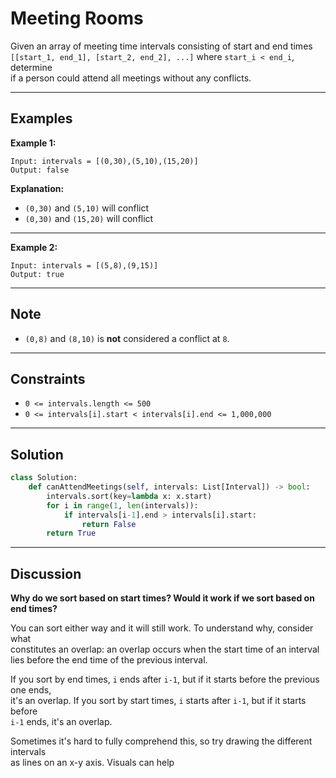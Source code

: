 # Meeting Rooms

Given an array of meeting time intervals consisting of start and end times  
`[[start_1, end_1], [start_2, end_2], ...]` where `start_i < end_i`, determine  
if a person could attend all meetings without any conflicts.

---

## Examples

**Example 1:**

```
Input: intervals = [(0,30),(5,10),(15,20)]
Output: false
```

**Explanation:**  
- `(0,30)` and `(5,10)` will conflict  
- `(0,30)` and `(15,20)` will conflict

---

**Example 2:**

```
Input: intervals = [(5,8),(9,15)]
Output: true
```

---

## Note

- `(0,8)` and `(8,10)` is **not** considered a conflict at `8`.

---

## Constraints

- `0 <= intervals.length <= 500`
- `0 <= intervals[i].start < intervals[i].end <= 1,000,000`

---

## Solution

```python
class Solution:
    def canAttendMeetings(self, intervals: List[Interval]) -> bool:
        intervals.sort(key=lambda x: x.start)
        for i in range(1, len(intervals)):
            if intervals[i-1].end > intervals[i].start:
                return False
        return True
```

---

## Discussion

**Why do we sort based on start times? Would it work if we sort based on end times?**

You can sort either way and it will still work. To understand why, consider what  
constitutes an overlap: an overlap occurs when the start time of an interval  
lies before the end time of the previous interval.

If you sort by end times, `i` ends after `i-1`, but if it starts before the previous one ends,  
it's an overlap. If you sort by start times, `i` starts after `i-1`, but if it starts before  
`i-1` ends, it's an overlap.

Sometimes it's hard to fully comprehend this, so try drawing the different intervals  
as lines on an x-y axis. Visuals can help
